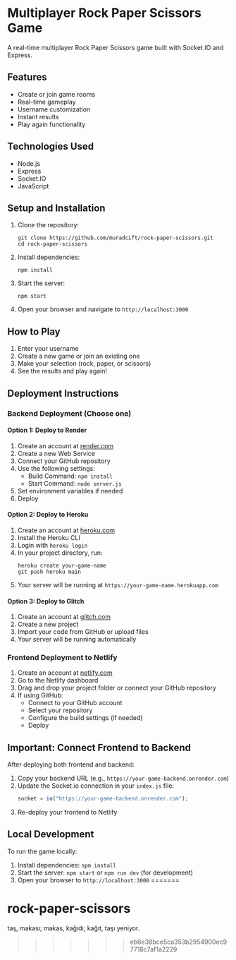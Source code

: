 # Multiplayer Rock Paper Scissors Game

A real-time multiplayer Rock Paper Scissors game built with Socket.IO and Express.

## Features

- Create or join game rooms
- Real-time gameplay
- Username customization
- Instant results
- Play again functionality

## Technologies Used

- Node.js
- Express
- Socket.IO
- JavaScript

## Setup and Installation

1. Clone the repository:
   ```
   git clone https://github.com/muradcift/rock-paper-scissors.git
   cd rock-paper-scissors
   ```

2. Install dependencies:
   ```
   npm install
   ```

3. Start the server:
   ```
   npm start
   ```

4. Open your browser and navigate to `http://localhost:3000`

## How to Play

1. Enter your username
2. Create a new game or join an existing one
3. Make your selection (rock, paper, or scissors)
4. See the results and play again!

## Deployment Instructions

### Backend Deployment (Choose one)

#### Option 1: Deploy to Render

1. Create an account at [render.com](https://render.com/)
2. Create a new Web Service
3. Connect your GitHub repository
4. Use the following settings:
   - Build Command: `npm install`
   - Start Command: `node server.js`
5. Set environment variables if needed
6. Deploy

#### Option 2: Deploy to Heroku

1. Create an account at [heroku.com](https://heroku.com/)
2. Install the Heroku CLI
3. Login with `heroku login`
4. In your project directory, run:
   ```
   heroku create your-game-name
   git push heroku main
   ```
5. Your server will be running at `https://your-game-name.herokuapp.com`

#### Option 3: Deploy to Glitch

1. Create an account at [glitch.com](https://glitch.com/)
2. Create a new project
3. Import your code from GitHub or upload files
4. Your server will be running automatically

### Frontend Deployment to Netlify

1. Create an account at [netlify.com](https://netlify.com/)
2. Go to the Netlify dashboard
3. Drag and drop your project folder or connect your GitHub repository
4. If using GitHub:
   - Connect to your GitHub account
   - Select your repository
   - Configure the build settings (if needed)
   - Deploy

## Important: Connect Frontend to Backend

After deploying both frontend and backend:

1. Copy your backend URL (e.g., `https://your-game-backend.onrender.com`)
2. Update the Socket.io connection in your `index.js` file:
   ```javascript
   socket = io("https://your-game-backend.onrender.com");
   ```
3. Re-deploy your frontend to Netlify

## Local Development

To run the game locally:

1. Install dependencies: `npm install`
2. Start the server: `npm start` or `npm run dev` (for development)
3. Open your browser to `http://localhost:3000`
=======
# rock-paper-scissors
taş, makası; makas, kağıdı; kağıt, taşı yeniyor. 
>>>>>>> eb6e38bce5ca353b2954900ec97718c7af1a2229
